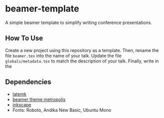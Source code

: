 # beamer-template

A simple beamer template to simplify writing conference presentations.

## How To Use

Create a new project using this repository as a template.
Then, rename the file `beamer.tex` into the name of your
talk. Update the file `globals/metadata.tex` to match
the description of your talk.
Finally, write in the 

## Dependencies

- [latemk](https://ctan.org/pkg/latexmk?lang=en)
- [beamer theme metropolis](https://ctan.org/pkg/beamertheme-metropolis)
- [inkscape](https://inkscape.org)
- Fonts: Roboto, Andika New Basic, Ubuntu Mono
